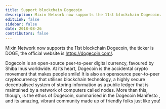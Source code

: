 ```yaml
---
title: Support blockchain Dogecoin
description: Mixin Network now supports the 11st blockchain Dogecoin.
editLink: false
sidebar: false
date: 2018-08-26
contributors: false
---
```


Mixin Network now supports the 11st blockchain Dogecoin, the ticker is DOGE, the official website is https://dogecoin.com/.

Dogecoin is an open-source peer-to-peer digital currency, favoured by Shiba Inus worldwide. At its heart, Dogecoin is the accidental crypto movement that makes people smile! It is also an opensource peer-to-peer cryptocurrency that utilises blockchain technology, a highly secure decentralised system of storing information as a public ledger that is maintained by a network of computers called nodes. More than this, though, is the ethos of Dogecoin, summarised in the Dogecoin Manifesto , and its amazing, vibrant community made up of friendly folks just like you!